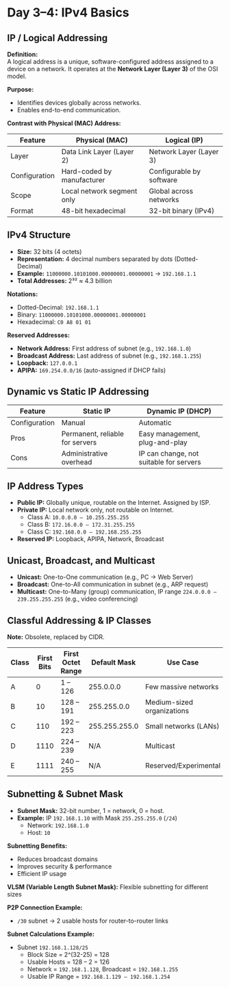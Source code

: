# Day 3–4: IPv4 Basics

## IP / Logical Addressing

**Definition:**  
A logical address is a unique, software-configured address assigned to a device on a network. It operates at the **Network Layer (Layer 3)** of the OSI model.

**Purpose:**  
- Identifies devices globally across networks.
- Enables end-to-end communication.

**Contrast with Physical (MAC) Address:**

| Feature           | Physical (MAC)                 | Logical (IP)                        |
|------------------|-------------------------------|------------------------------------|
| Layer             | Data Link Layer (Layer 2)     | Network Layer (Layer 3)            |
| Configuration     | Hard-coded by manufacturer    | Configurable by software           |
| Scope             | Local network segment only    | Global across networks             |
| Format            | 48-bit hexadecimal           | 32-bit binary (IPv4)               |

## IPv4 Structure

- **Size:** 32 bits (4 octets)  
- **Representation:** 4 decimal numbers separated by dots (Dotted-Decimal)  
- **Example:** `11000000.10101000.00000001.00000001` → `192.168.1.1`  
- **Total Addresses:** 2³² ≈ 4.3 billion  

**Notations:**  
- Dotted-Decimal: `192.168.1.1`  
- Binary: `11000000.10101000.00000001.00000001`  
- Hexadecimal: `C0 A8 01 01`  

**Reserved Addresses:**  
- **Network Address:** First address of subnet (e.g., `192.168.1.0`)  
- **Broadcast Address:** Last address of subnet (e.g., `192.168.1.255`)  
- **Loopback:** `127.0.0.1`  
- **APIPA:** `169.254.0.0/16` (auto-assigned if DHCP fails)

## Dynamic vs Static IP Addressing

| Feature       | Static IP                               | Dynamic IP (DHCP)                   |
|---------------|----------------------------------------|------------------------------------|
| Configuration | Manual                                  | Automatic                          |
| Pros          | Permanent, reliable for servers        | Easy management, plug-and-play     |
| Cons          | Administrative overhead                | IP can change, not suitable for servers |

## IP Address Types

- **Public IP:** Globally unique, routable on the Internet. Assigned by ISP.  
- **Private IP:** Local network only, not routable on Internet.  
  - Class A: `10.0.0.0 – 10.255.255.255`  
  - Class B: `172.16.0.0 – 172.31.255.255`  
  - Class C: `192.168.0.0 – 192.168.255.255`  
- **Reserved IP:** Loopback, APIPA, Network, Broadcast

## Unicast, Broadcast, and Multicast

- **Unicast:** One-to-One communication (e.g., PC → Web Server)  
- **Broadcast:** One-to-All communication in subnet (e.g., ARP request)  
- **Multicast:** One-to-Many (group) communication, IP range `224.0.0.0 – 239.255.255.255` (e.g., video conferencing)

## Classful Addressing & IP Classes

**Note:** Obsolete, replaced by CIDR.  

| Class | First Bits | First Octet Range | Default Mask    | Use Case                     |
|-------|-----------|-----------------|----------------|------------------------------|
| A     | 0         | 1 – 126         | 255.0.0.0      | Few massive networks         |
| B     | 10        | 128 – 191       | 255.255.0.0    | Medium-sized organizations   |
| C     | 110       | 192 – 223       | 255.255.255.0  | Small networks (LANs)        |
| D     | 1110      | 224 – 239       | N/A            | Multicast                    |
| E     | 1111      | 240 – 255       | N/A            | Reserved/Experimental        |

## Subnetting & Subnet Mask

- **Subnet Mask:** 32-bit number, 1 = network, 0 = host.  
- **Example:** IP `192.168.1.10` with Mask `255.255.255.0` (`/24`)  
  - Network: `192.168.1.0`  
  - Host: `10`  

**Subnetting Benefits:**  
- Reduces broadcast domains  
- Improves security & performance  
- Efficient IP usage  

**VLSM (Variable Length Subnet Mask):** Flexible subnetting for different sizes  

**P2P Connection Example:**  
- `/30` subnet → 2 usable hosts for router-to-router links  

**Subnet Calculations Example:**  
- Subnet `192.168.1.128/25`  
  - Block Size = 2^(32-25) = 128  
  - Usable Hosts = 128 – 2 = 126  
  - Network = `192.168.1.128`, Broadcast = `192.168.1.255`  
  - Usable IP Range = `192.168.1.129 – 192.168.1.254`

